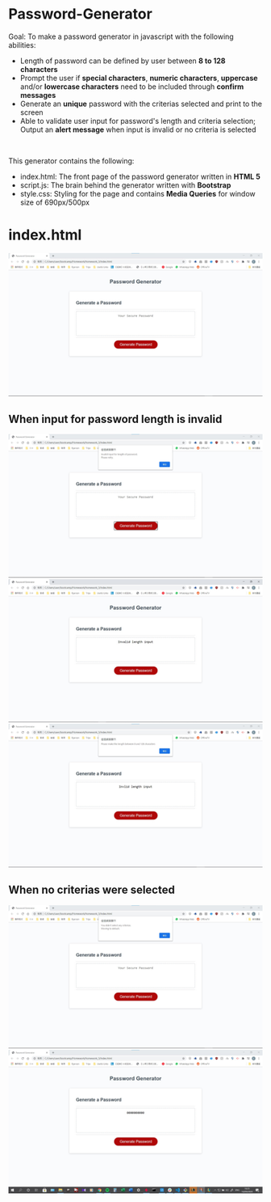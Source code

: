 # Password-Generator
Goal: To make a password generator in javascript with the following abilities:
- Length of password can be defined by user between **8 to 128 characters**
- Prompt the user if **special characters**, **numeric characters**, **uppercase** and/or **lowercase characters** need to be included through **confirm messages**
- Generate an **unique** password with the criterias selected and print to the screen
- Able to validate user input for password's length and criteria selection; Output an **alert message** when input is invalid or no criteria is selected

<br>

This generator contains the following:
- index.html: The front page of the password generator written in **HTML 5**
- script.js: The brain behind the generator written with **Bootstrap**
- style.css: Styling for the page and contains **Media Queries** for window size of 690px/500px

# index.html
<img src="./img/readme/index.jpg" alt="index.html showcase" style="margin-left: auto; margin-right: auto" />

<br>

## When input for password length is invalid
<img src="./img/readme/invalidLength.jpg" alt="Error catching (Length) showcase" style="margin-left: auto; margin-right: auto" />
<img src="./img/readme/invalidLength_output.jpg" alt="EC output (Length) showcase" style="margin-left: auto; margin-right: auto" />
<img src="./img/readme/invalidLength_output2.jpg" alt="EC output2 (Length) showcase" style="margin-left: auto; margin-right: auto" />

<br>

## When no criterias were selected
<img src="./img/readme/noCriterias.jpg" alt="Error catching (Criterias).html showcase" style="margin-left: auto; margin-right: auto" />
<img src="./img/readme/noCriterias_output.jpg" alt="EC output (Criterias) showcase" style="margin-left: auto; margin-right: auto" />



